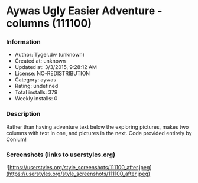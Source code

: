 # Aywas Ugly Easier Adventure - columns (111100)

### Information
- Author: Tyger.dw (unknown)
- Created at: unknown
- Updated at: 3/3/2015, 9:28:12 AM
- License: NO-REDISTRIBUTION
- Category: aywas
- Rating: undefined
- Total installs: 379
- Weekly installs: 0


### Description
Rather than having adventure text below the exploring pictures, makes two columns with text in one, and pictures in the next. Code provided entirely by Conium!


### Screenshots (links to userstyles.org)
![https://userstyles.org/style_screenshots/111100_after.jpeg](https://userstyles.org/style_screenshots/111100_after.jpeg)


